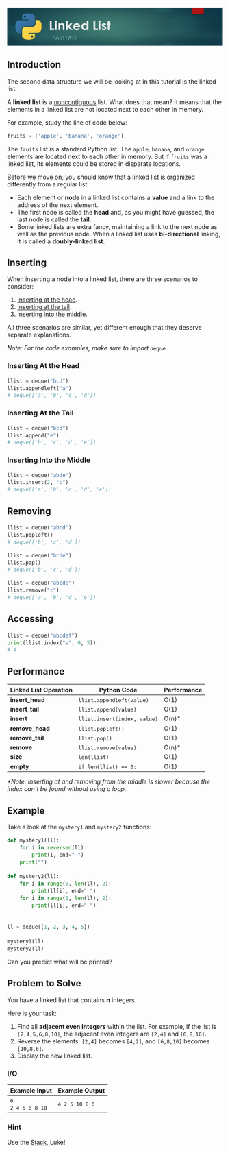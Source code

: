 ![Linked List Banner Image](images/linked-list.jpg)

## Introduction

The second data structure we will be looking at in this tutorial is the linked list.

A **linked list** is a [noncontiguous](https://www.merriam-webster.com/thesaurus/noncontiguous) list. What does that mean? It means that the elements in a linked list are not located next to each other in memory.

For example, study the line of code below:

```python
fruits = ['apple', 'banana', 'orange']
```

The `fruits` list is a standard Python list. The `apple`, `banana`, and `orange` elements are located next to each other in memory. But if `fruits` was a linked list, its elements could be stored in disparate locations.

Before we move on, you should know that a linked list is organized differently from a regular list:

* Each element or **node** in a linked list contains a **value** and a link to the address of the next element.
* The first node is called the **head** and, as you might have guessed, the last node is called the **tail**.
* Some linked lists are extra fancy, maintaining a link to the next node as well as the previous node. When a linked list uses **bi-directional** linking, it is called a **doubly-linked list**.

## Inserting

When inserting a node into a linked list, there are three scenarios to consider:

1. [Inserting at the head](#inserting-at-the-head).
2. [Inserting at the tail](#inserting-at-the-tail).
3. [Inserting into the middle](#inserting-into-the-middle).

All three scenarios are similar, yet different enough that they deserve separate explanations.

_Note: For the code examples, make sure to import `deque`._

### Inserting At the Head

```python
llist = deque("bcd")
llist.appendleft("a")
# deque(['a', 'b', 'c', 'd'])
```

### Inserting At the Tail

```python
llist = deque("bcd")
llist.append("e")
# deque(['b', 'c', 'd', 'e'])
```

### Inserting Into the Middle

```python
llist = deque("abde")
llist.insert(2, "c")
# deque(['a', 'b', 'c', 'd', 'e'])
```

## Removing

```python
llist = deque("abcd")
llist.popleft()
# deque(['b', 'c', 'd'])
```

```python
llist = deque("bcde")
llist.pop()
# deque(['b', 'c', 'd'])
```

```python
llist = deque("abcde")
llist.remove("c")
# deque(['a', 'b', 'd', 'e'])
```

## Accessing

```python
llist = deque("abcdef")
print(llist.index("e", 0, 5))
# 4
```

## Performance

| Linked List Operation | Python Code | Performance
| --- | --- | ---
| **insert_head** | `llist.appendleft(value)` | O(1)
| **insert_tail** | `llist.append(value)` | O(1)
| **insert** | `llist.insert(index, value)` | O(n)*
| **remove_head** | `llist.popleft()` | O(1)
| **remove_tail** | `llist.pop()` | O(1)
| **remove** | `llist.remove(value)` | O(n)*
| **size** | `len(llist)` | O(1)
| **empty** | `if len(llist) == 0:` | O(1)

_*Note: Inserting at and removing from the middle is slower because the index can't be found without using a loop._

## Example

Take a look at the `mystery1` and `mystery2` functions:

```python
def mystery1(ll):
    for i in reversed(ll):
        print(i, end=" ")
    print("")

def mystery2(ll):
    for i in range(0, len(ll), 2):
        print(ll[i], end=" ")
    for i in range(1, len(ll), 2):
        print(ll[i], end=" ")


ll = deque([1, 2, 3, 4, 5])

mystery1(ll)
mystery2(ll)
```

Can you predict what will be printed?

## Problem to Solve

You have a linked list that contains **n** integers.

Here is your task:

1. Find all **adjacent even integers** within the list. For example, if the list is `[2,4,5,6,8,10]`, the adjacent even integers are `[2,4]` and `[6,8,10]`.
1. Reverse the elements: `[2,4]` becomes `[4,2]`, and `[6,8,10]` becomes `[10,8,6]`.
1. Display the new linked list.

### I/O

| Example Input | Example Output
| ------------ | -------------
| `6`<br>`2 4 5 6 8 10` | `4 2 5 10 8 6`

### Hint

Use the [Stack](1-stack.md), Luke!